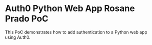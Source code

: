 # Auth0 Python Web App Rosane Prado PoC

This PoC demonstrates how to add authentication to a Python web app using Auth0.

